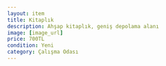 ```yaml
---
layout: item
title: Kitaplık
description: Ahşap kitaplık, geniş depolama alanı
image: [image_url]
price: 700TL
condition: Yeni
category: Çalışma Odası
---
```

